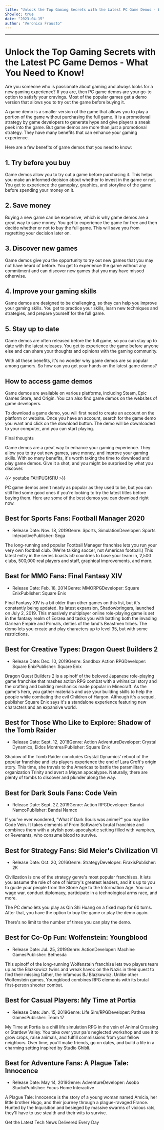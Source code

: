 ```yaml
---
title: "Unlock the Top Gaming Secrets with the Latest PC Game Demos - What You Need to Know!"
ShowToc: true 
date: "2023-04-15"
author: "Veronica Frausto"
---
```

*****
# Unlock the Top Gaming Secrets with the Latest PC Game Demos - What You Need to Know!

Are you someone who is passionate about gaming and always looks for a new gaming experience? If you are, then PC game demos are your go-to option to satisfy your cravings. Most of the popular games get a demo version that allows you to try out the game before buying it.

A game demo is a smaller version of the game that allows you to play a portion of the game without purchasing the full game. It is a promotional strategy by game developers to generate hype and give players a sneak peek into the game. But game demos are more than just a promotional strategy. They have many benefits that can enhance your gaming experience.

Here are a few benefits of game demos that you need to know:

## 1. Try before you buy

Game demos allow you to try out a game before purchasing it. This helps you make an informed decision about whether to invest in the game or not. You get to experience the gameplay, graphics, and storyline of the game before spending your money on it.

## 2. Save money

Buying a new game can be expensive, which is why game demos are a great way to save money. You get to experience the game for free and then decide whether or not to buy the full game. This will save you from regretting your decision later on.

## 3. Discover new games

Game demos give you the opportunity to try out new games that you may not have heard of before. You get to experience the game without any commitment and can discover new games that you may have missed otherwise.

## 4. Improve your gaming skills

Game demos are designed to be challenging, so they can help you improve your gaming skills. You get to practice your skills, learn new techniques and strategies, and prepare yourself for the full game.

## 5. Stay up to date

Game demos are often released before the full game, so you can stay up to date with the latest releases. You get to experience the game before anyone else and can share your thoughts and opinions with the gaming community.

With all these benefits, it's no wonder why game demos are so popular among gamers. So how can you get your hands on the latest game demos?

## How to access game demos

Game demos are available on various platforms, including Steam, Epic Games Store, and Origin. You can also find game demos on the websites of game developers.

To download a game demo, you will first need to create an account on the platform or website. Once you have an account, search for the game demo you want and click on the download button. The demo will be downloaded to your computer, and you can start playing.

Final thoughts

Game demos are a great way to enhance your gaming experience. They allow you to try out new games, save money, and improve your gaming skills. With so many benefits, it's worth taking the time to download and play game demos. Give it a shot, and you might be surprised by what you discover.

{{< youtube FAHPUGf6l1U >}} 




PC game demos aren't nearly as popular as they used to be, but you can still find some good ones if you're looking to try the latest titles before buying them. Here are some of the best demos you can download right now.

 
##  Best for Sports Fans: Football Manager 2020 
 
- Release Date: Nov. 18, 2019Genre: Sports, SimulationDeveloper: Sports InteractivePublisher: Sega

 

The long-running and popular Football Manager franchise lets you run your very own football club. (We're talking soccer, not American football.) This latest entry in the series boasts 50 countries to base your team in, 2,500 clubs, 500,000 real players and staff, graphical improvements, and more.

 
##  Best for MMO Fans: Final Fantasy XIV 
 
- Release Date: Feb. 18, 2014Genre: MMORPGDeveloper: Square EnixPublisher: Square Enix

 

Final Fantasy XIV is a bit older than other games on this list, but it's constantly being updated. Its latest expansion, Shadowbringers, launched on July 2, 2019. This massively multiplayer online role-playing game is set in the fantasy realm of Eorzea and tasks you with battling both the invading Garlean Empire and Primals, deities of the land's Beastmen tribes. The demo lets you create and play characters up to level 35, but with some restrictions.

 
##  Best for Creative Types: Dragon Quest Builders 2 
 
- Release Date: Dec. 10, 2019Genre: Sandbox Action RPGDeveloper: Square EnixPublisher: Square Enix

 

Dragon Quest Builders 2 is a spinoff of the beloved Japanese role-playing game franchise that mashes action RPG combat with a whimsical story and the crafting and building mechanics made popular in Minecraft. As the game's hero, you gather materials and use your building skills to help the people while combating the evil Children of Hargon. Although it's a sequel, publisher Square Enix says it's a standalone experience featuring new characters and an expansive world.

 
##  Best for Those Who Like to Explore: Shadow of the Tomb Raider 
 
- Release Date: Sept. 12, 2018Genre: Action AdventureDeveloper: Crystal Dynamics, Eidos MontrealPublisher: Square Enix

 

Shadow of the Tomb Raider concludes Crystal Dynamics' reboot of the popular franchise and lets players experience the end of Lara Croft's origin story. This time, she travels to the Americas to battle the paramilitary organization Trinity and avert a Mayan apocalypse. Naturally, there are plenty of tombs to discover and plunder along the way.

 
##  Best for Dark Souls Fans: Code Vein 
 
- Release Date: Sept. 27, 2019Genre: Action RPGDeveloper: Bandai NamcoPublisher: Bandai Namco

 

If you've ever wondered, "What if Dark Souls was anime?" you may like Code Vein. It takes elements of From Software's brutal franchise and combines them with a stylish post-apocalyptic setting filled with vampires, or Revenants, who consume blood to survive.

 
##  Best for Strategy Fans: Sid Meier's Civilization VI 
 
- Release Date: Oct. 20, 2016Genre: StrategyDeveloper: FiraxisPublisher: 2K

 

Civilization is one of the strategy genre's most popular franchises. It lets you assume the role of one of history's greatest leaders, and it's up to you to guide your people from the Stone Age to the Information Age. You can wage war, conduct diplomacy, participate in a technological arms race, and more.

 

The PC demo lets you play as Qin Shi Huang on a fixed map for 60 turns. After that, you have the option to buy the game or play the demo again.

 
There's no limit to the number of times you can play the demo.
 
##  Best for Co-Op Fun: Wolfenstein: Youngblood 
 
- Release Date: Jul. 25, 2019Genre: ActionDeveloper: Machine GamesPublisher: Bethesda

 

This spinoff of the long-running Wolfenstein franchise lets two players team up as the Blazkowicz twins and wreak havoc on the Nazis in their quest to find their missing father, the infamous BJ Blazkowicz. Unlike other Wolfenstein games, Youngblood combines RPG elements with its brutal first-person shooter combat.

 
##  Best for Casual Players: My Time at Portia 
 
- Release Date: Jan. 15, 2019Genre: Life Sim/RPGDeveloper: Pathea GamesPublisher: Team 17

 

My Time at Portia is a chill life simulation RPG in the vein of Animal Crossing or Stardew Valley. You take over your pa's neglected workshop and use it to grow crops, raise animals, and fulfill commissions from your fellow neighbors. Over time, you'll make friends, go on dates, and build a life in a charming setting inspired by Studio Ghibli.

 
##  Best for Adventure Fans: A Plague Tale: Innocence 
 
- Release Date: May 14, 2019Genre: AdventureDeveloper: Asobo StudioPublisher: Focus Home Interactive

 

A Plague Tale: Innocence is the story of a young woman named Amicia, her little brother Hugo, and their journey through a plague-ravaged France. Hunted by the Inquisition and besieged by massive swarms of vicious rats, they'll have to use stealth and their wits to survive.

 

Get the Latest Tech News Delivered Every Day



